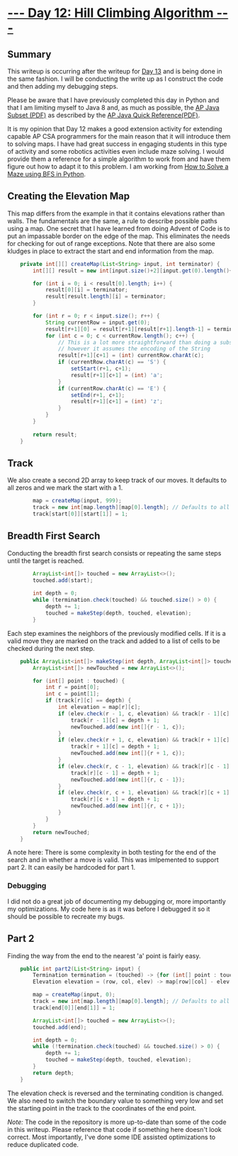 # [--- Day 12: Hill Climbing Algorithm ---](https://adventofcode.com/2022/day/12)

## Summary
This writeup is occurring after the writeup for [Day 13](Day13.md) and is being done in the same fashion. I will be conducting the write up as I construct the code and then adding my debugging steps.

Please be aware that I have previously completed this day in Python and that I am limiting myself to Java 8 and, as much as possible, the [AP Java Subset (PDF)](https://secure-media.collegeboard.org/digitalServices/pdf/ap/ap-computer-science-a-java-subset.pdf) as described by the [AP Java Quick Reference(PDF)](https://apstudents.collegeboard.org/ap/pdf/ap-computer-science-a-java-quick-reference_0.pdf).

It is my opinion that Day 12 makes a good extension activity for extending capable AP CSA programmers for the main reason that it will introduce them to solving maps. I have had great success in engaging students in this type of activity and some robotics activities even include maze solving. I would provide them a reference for a simple algorithm to work from and have them figure out how to adapt it to this problem. I am working from [How to Solve a Maze using BFS in Python](https://levelup.gitconnected.com/solve-a-maze-with-python-e9f0580979a1).

## Creating the Elevation Map

This map differs from the example in that it contains elevations rather than walls. The fundamentals are the same, a rule to describe possible paths using a map. One secret that I have learned from doing Advent of Code is to put an impassable border on the edge of the map. This eliminates the needs for checking for out of range exceptions. Note that there are also some kludges in place to extract the start and end information from the map.
```java
    private int[][] createMap(List<String> input, int terminator) {
        int[][] result = new int[input.size()+2][input.get(0).length()+2];

        for (int i = 0; i < result[0].length; i++) {
            result[0][i] = terminator;
            result[result.length][i] = terminator;
        }

        for (int r = 0; r < input.size(); r++) {
            String currentRow = input.get(0);
            result[r+1][0] = result[r+1][result[r+1].length-1] = terminator;
            for (int c = 0; c < currentRow.length(); c++) {
                // This is a lot more straightforward than doing a substring
                // however it assumes the encoding of the String
                result[r+1][c+1] = (int) currentRow.charAt(c);
                if (currentRow.charAt(c) == 'S') {
                    setStart(r+1, c+1);
                    result[r+1][c+1] = (int) 'a';
                }
                if (currentRow.charAt(c) == 'E') {
                    setEnd(r+1, c+1);
                    result[r+1][c+1] = (int) 'z';
                }
            }
        }
        
        return result;
    }
```

## Track
We also create a second 2D array to keep track of our moves. It defaults to all zeros and we mark the start with a 1.

```java
        map = createMap(input, 999);
        track = new int[map.length][map[0].length]; // Defaults to all 0
        track[start[0]][start[1]] = 1;
```

## Breadth First Search

Conducting the breadth first search consists or repeating the same steps until the target is reached.
```java
        ArrayList<int[]> touched = new ArrayList<>();
        touched.add(start);
        
        int depth = 0;
        while (termination.check(touched) && touched.size() > 0) {
            depth += 1;
            touched = makeStep(depth, touched, elevation);
        }
```

Each step examines the neighbors of the previously modified cells. If it is a valid move they are marked on the track and added to a list of cells to be checked during the next step.
```java
    public ArrayList<int[]> makeStep(int depth, ArrayList<int[]> touched, Elevation elev) {
        ArrayList<int[]> newTouched = new ArrayList<>();

        for (int[] point : touched) {
            int r = point[0];
            int c = point[1];
            if (track[r][c] == depth) {
                int elevation = map[r][c];
                if (elev.check(r - 1, c, elevation) && track[r - 1][c] == 0) {
                    track[r - 1][c] = depth + 1;
                    newTouched.add(new int[]{r - 1, c});
                }
                if (elev.check(r + 1, c, elevation) && track[r + 1][c] == 0) {
                    track[r + 1][c] = depth + 1;
                    newTouched.add(new int[]{r + 1, c});
                }
                if (elev.check(r, c - 1, elevation) && track[r][c - 1] == 0) {
                    track[r][c - 1] = depth + 1;
                    newTouched.add(new int[]{r, c - 1});
                }
                if (elev.check(r, c + 1, elevation) && track[r][c + 1] == 0) {
                    track[r][c + 1] = depth + 1;
                    newTouched.add(new int[]{r, c + 1});
                }
            }
        }
        return newTouched;
    }
```

A note here: There is some complexity in both testing for the end of the search and in whether a move is valid. This was imlpemented to support part 2. It can easily be hardcoded for part 1.

### Debugging
I did not do a great job of documenting my debugging or, more importantly my optimizations. My code here is as it was before I debugged it so it should be possible to recreate my bugs.

## Part 2
Finding the way from the end to the nearest 'a' point is fairly easy. 
```java
    public int part2(List<String> input) {
        Termination termination = (touched) -> {for (int[] point : touched) if (map[point[0]][point[1]] == 'a') return true; return false;};
        Elevation elevation = (row, col, elev) -> map[row][col] - elev > -2;

        map = createMap(input, 0);
        track = new int[map.length][map[0].length]; // Defaults to all 0
        track[end[0]][end[1]] = 1;

        ArrayList<int[]> touched = new ArrayList<>();
        touched.add(end);

        int depth = 0;
        while (!termination.check(touched) && touched.size() > 0) {
            depth += 1;
            touched = makeStep(depth, touched, elevation);
        }
        return depth;
    }
```

The elevation check is reversed and the terminating condition is changed. We also need to switch the boundary value to something very low and set the starting point in the track to the coordinates of the end point.

*Note:* The code in the repository is more up-to-date than some of the code in this writeup. Please reference that code if something here doesn't look correct. Most importantly, I've done some IDE assisted optimizations to reduce duplicated code.